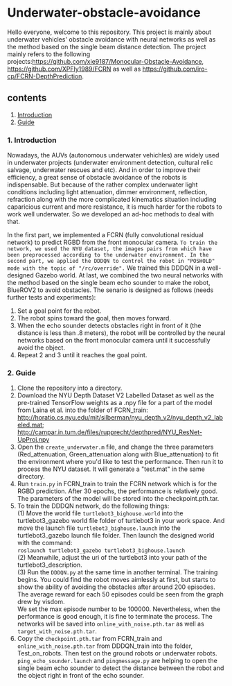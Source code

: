 # Underwater-obstacle-avoidance

Hello everyone, welcome to this repository. This project is mainly about underwater vehicles' obstacle avoidance with neural networks as well as the method based on the single beam distance detection. The project mainly refers to the following projects:https://github.com/xie9187/Monocular-Obstacle-Avoidance, https://github.com/XPFly1989/FCRN as well as https://github.com/iro-cp/FCRN-DepthPrediction.
## contents
   1. [Introduction](https://github.com/2590477658/Underwater-obstacle-avoidance#1-introduction)
   2. [ Guide](https://github.com/2590477658/Underwater-obstacle-avoidance/blob/master/README.md#2-guide)  
### 1. Introduction
Nowadays, the AUVs (autonomous underwater vehichles) are widely used in underwater projects (underwater environment detection, cultural relic salvage, underwater rescues and etc). And in order to improve their efficiency, a great sense of obstacle avoidance of the robots is indispensable. But because of the rather complex underwater light conditions including light attenuation, dimmer environment, reflection, refraction along with the more complicated kinematics situation including caparicious current and more resistance, it is much harder for the robots to work well underwater. So we developed an ad-hoc methods to deal with that.

In the first part, we implemented a FCRN (fully convolutional residual network) to predict RGBD from the front monocular camera. `To train the network, we used the NYU dataset, the images pairs from which have been preprocessed according to the underwater environment. In the second part, we applied the DDDQN to control the robot in "POSHOLD" mode with the topic of "/rc/override".` We trained this DDDQN in a well-designed Gazebo world. At last, we combined the two neural networks with the method based on the single beam echo sounder to make the robot, BlueROV2 to avoid obstacles. The senario is designed as follows (needs further tests and experiments):<br>
1. Set a goal point for the robot.<br>
2. The robot spins toward the goal, then moves forward.<br>
3. When the echo sounder detects obstacles right in front of it (the distance is less than .8 meters), the robot will be controlled by the neural networks based on the front monocular camera until it successfully avoid the object.<br>
4. Repeat 2 and 3 until it reaches the goal point.
### 2. Guide
1. Clone the repository into a directory.
2. Download the NYU Depth Dataset V2 Labelled Dataset as well as the pre-trained TensorFlow weights as a .npy file for a part of the model from Laina et al. into the folder of FCRN_train: <br>
http://horatio.cs.nyu.edu/mit/silberman/nyu_depth_v2/nyu_depth_v2_labeled.mat; <br>
http://campar.in.tum.de/files/rupprecht/depthpred/NYU_ResNet-UpProj.npy 
3. Open the `create_underwater.m` file, and change the three parameters (Red_attenuation, Green_attenuation along with Blue_attenuation) to fit the environment where you'd like to test the  performance. Then run it to process the NYU dataset. It will generate a "test.mat" in the same directory.
4. Run `train.py` in FCRN_train to train the FCRN network which is for the RGBD prediction. After 30 epochs, the performance is relatively good. The parameters of the model will be stored into the checkpoint.pth.tar.
5. To train the DDDQN network, do the following things: <br>
(1) Move the world file `turtlebot3_bighouse.world` into the turtlebot3_gazebo world file folder of turtlebot3 in your work space. And move the launch file `turtlebot3_bighouse.launch` into the turtlebot3_gazebo launch file folder. Then launch the designed world with the command: <br>
`roslaunch turtlebot3_gazebo turtlebot3_bighouse.launch` <br>
(2) Meanwhile, adjust the uri of the turtlebot3 into your path of the turtlebot3_description. <br>
(3) Run the `DDDQN.py` at the same time in another terminal. The training begins. You could find the robot moves aimlessly at first, but starts to show the ability of avoiding the obstacles after around 200 episodes. The average reward for each 50 episodes could be seen from the graph drew by visdom.<br>
We set the max episode number to be 100000. Nevertheless, when the performance is good enough, it is fine to terminate the process. The networks will be saved into `online_with_noise.pth.tar` as well as `target_with_noise.pth.tar`.
6. Copy the `checkpoint.pth.tar` from FCRN_train and `online_with_noise.pth.tar` from DDDQN_train into the folder, Test_on_robots. Then test on the ground robots or underwater robots.<br>
`ping_echo_sounder.launch` and `pingmessage.py` are helping to open the single beam echo sounder to detect the distance between the robot and the object right in front of the echo sounder.
